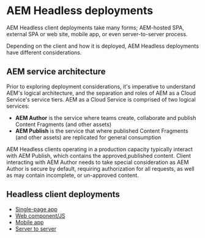 


# AEM Headless deployments

AEM Headless client deployments take many forms; AEM-hosted SPA, external SPA or web site, mobile app, or even server-to-server process. 

Depending on the client and how it is deployed, AEM Headless deployments have different considerations. 

## AEM service architecture

Prior to exploring deployment considerations, it's imperative to understand AEM's logical architecture, and the separation and roles of AEM as a Cloud Service's service tiers. AEM as a Cloud Service is comprised of two logical services:

+ __AEM Author__ is the service where teams create, collaborate and publish Content Fragments (and other assets)
+ __AEM Publish__ is the service that where published Content Fragments (and other assets) are replicated for general consumption

AEM Headless clients operating in a production capacity typically interact with AEM Publish, which contains the approved,published content. Client interacting with AEM Author needs to take special consideration as AEM Author is secure by default, requiring authorization for all requests, as well as may contain incomplete, or un-approved content.

## Headless client deployments

+ [Single-page app](./spa.md)
+ [Web component/JS](./web-component.md)
+ [Mobile app](./mobile.md)
+ [Server to server](./server-to-server.md)

